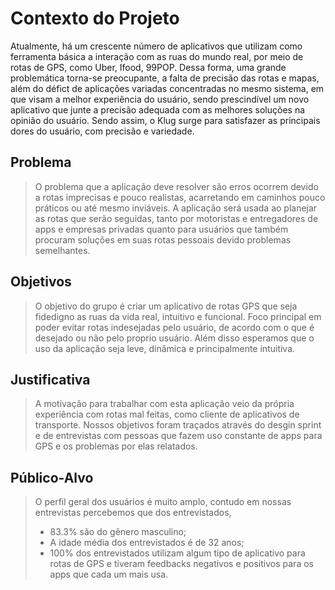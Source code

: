 # Contexto do Projeto
Atualmente, há um crescente número de aplicativos que utilizam como ferramenta básica a interação com as ruas do mundo real, por meio de rotas de GPS, como Uber, Ifood, 99POP. Dessa forma, uma grande problemática torna-se preocupante, a falta de precisão das rotas e mapas, além do défict de aplicações variadas concentradas no mesmo sistema, em que visam a melhor experiência do usuário, sendo prescindível um novo aplicativo que junte a precisão adequada com as melhores soluções na opinião do usuário. Sendo assim, o Klug surge para satisfazer as principais dores do usuário, com precisão e variedade.
## Problema
> O problema que a aplicação deve resolver são erros ocorrem devido a rotas imprecisas e pouco realistas, acarretando em caminhos pouco práticos ou até mesmo inviáveis.
> A aplicação será usada ao planejar as rotas que serão seguidas, tanto por motoristas e entregadores de apps e empresas privadas quanto para usuários que também
> procuram soluções em suas rotas pessoais devido problemas semelhantes.

## Objetivos
>O objetivo do grupo é criar um aplicativo de rotas GPS que seja  fidedigno as ruas da vida real, intuitivo e funcional.
>Foco principal em poder evitar rotas indesejadas pelo usuário, de acordo com o que é desejado ou não pelo proprio usuário.
>Além disso esperamos que o uso da aplicação seja leve, dinâmica e principalmente intuitiva.
>
## Justificativa

> A motivação para trabalhar com esta aplicação veio da própria experiência com rotas mal feitas, como cliente de aplicativos de transporte.
> Nossos objetivos foram traçados  através do desgin sprint e de entrevistas com pessoas que fazem uso constante de apps para GPS e os problemas por elas
> relatados.
## Público-Alvo

> O perfil geral dos usuários é muito amplo, contudo em nossas entrevistas percebemos que dos entrevistados,
> - 83.3% são do gênero masculino;
> - A idade média dos entrevistados é de 32 anos;
> - 100% dos entrevistados utilizam algum tipo de aplicativo para rotas de GPS e tiveram feedbacks negativos e positivos para os apps que cada um mais usa.
> 

